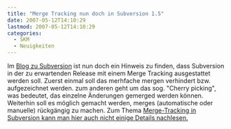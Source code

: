 ```yaml
---
title: "Merge Tracking nun doch in Subversion 1.5"
date: 2007-05-12T14:10:29
lastmod: 2007-05-12T14:10:29
categories:
  - SKM
  - Neuigkeiten
---
```

Im <a href="http://blogs.open.collab.net/svn/2007/05/the_subversion__1.html"  title="Blog zu Subversion">Blog zu Subversion</a> ist nun doch ein Hinweis zu finden, dass Subversion in der zu erwartenden Release mit einem Merge Tracking ausgestattet werden soll. Zuerst einmal soll das merhfache mergen verhindert bzw. aufgezeichnet werden. zum anderen geht um das sog. "Cherry picking", was bedeutet, das einzelne Änderungen gemerged werden können. Weiterhin soll es möglich gemacht werden, merges (automatische oder manuelle) rückgängig zu machen. Zum Thema <a href="http://subversion.tigris.org/merge-tracking/">Merge-Tracking in Subversion kann man hier auch nicht einige Details nachlesen.</a>
